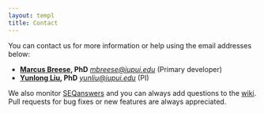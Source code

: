 ```yaml
---
layout: templ
title: Contact
---
```


You can contact us for more information or help using the email addresses below:

* **[Marcus Breese](https://github.com/mbreese), PhD** *mbreese@iupui.edu* (Primary developer)
* **[Yunlong Liu](http://compbio.iupui.edu/people/details/10), PhD** *yunliu@iupui.edu* (PI)

We also monitor [SEQanswers](http://seqanswers.com/) and you can always add questions to the [wiki](http://github.com/ngsutils/ngsutils/wiki).
Pull requests for bug fixes or new features are always appreciated.